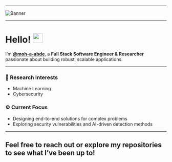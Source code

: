
---

![Banner](https://media1.giphy.com/media/v1.Y2lkPTc5MGI3NjExem1xeGVjeXFkdXVycHZ5a2k1ZjAzdWtmOGR1bXB0NnlsYWwybGN1aiZlcD12MV9pbnRlcm5hbF9naWZfYnlfaWQmY3Q9Zw/vtFD7SOw5XdzDR0PB0/giphy.gif)

---

# Hello! <img src="https://media.giphy.com/media/hvRJCLFzcasrR4ia7z/giphy.gif" width="30px">

I’m **[@moh-a-abde](https://github.com/moh-a-abde)**, a **Full Stack Software Engineer & Researcher** passionate about building robust, scalable applications.  

---

### 🔬 Research Interests
- Machine Learning  
- Cybersecurity  

### ⚙️ Current Focus
- Designing end-to-end solutions for complex problems  
- Exploring security vulnerabilities and AI-driven detection methods

---
Feel free to reach out or explore my repositories to see what I’ve been up to!
---

<!---
moh-a-abde/moh-a-abde is a ✨ special ✨ repository because its `README.md` (this file) appears on your GitHub profile.
You can click the Preview link to take a look at your changes.
--->
